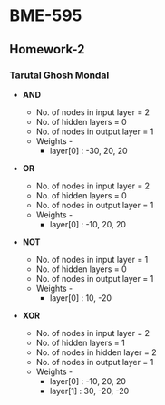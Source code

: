 # BME-595
## Homework-2
### Tarutal Ghosh Mondal

* **AND**
  * No. of nodes in input layer = 2
  * No. of hidden layers = 0 
  * No. of nodes in output layer = 1
  * Weights - 
    * layer[0] : -30, 20, 20
    
* **OR**
  * No. of nodes in input layer = 2
  * No. of hidden layers = 0 
  * No. of nodes in output layer = 1
  * Weights - 
    * layer[0] : -10, 20, 20
    
* **NOT**
  * No. of nodes in input layer = 1
  * No. of hidden layers = 0 
  * No. of nodes in output layer = 1
  * Weights - 
    * layer[0] : 10, -20
    
* **XOR**
  * No. of nodes in input layer = 2
  * No. of hidden layers = 1
  * No. of nodes in hidden layer = 2
  * No. of nodes in output layer = 1
  * Weights - 
    * layer[0] : -10, 20, 20
    * layer[1] : 30, -20, -20
